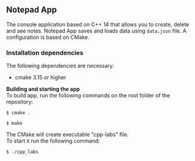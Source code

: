 
## Notepad App  
  
The console application based on C++ 14 that  allows you to create, delete and see notes. Notepad App saves and loads data using `data.json` file. A configuration is based on CMake.  
  
  
### Installation dependencies  

The following dependencies are necessary:  
  
- cmake 3.15 or higher  
  
**Building and starting the app**    
To build app, run the following commands on the root folder of the repository:    
  
 `$ cmake .  `  
 
 `$ make  `  
 
The CMake will create executable "cpp-labs" file.  
To start it run the following command:  
   
 `$ ./cpp_labs `
